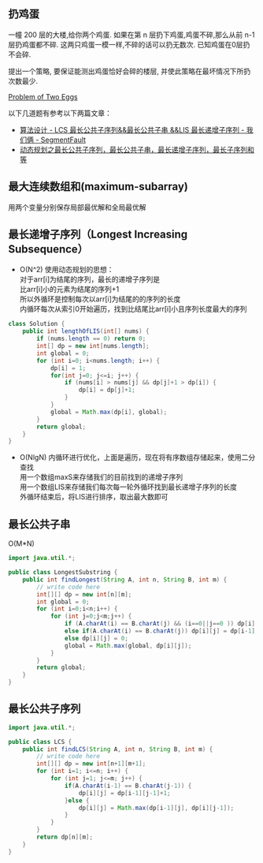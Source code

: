 ## 扔鸡蛋  
一幢 200 层的大楼,给你两个鸡蛋. 如果在第 n 层扔下鸡蛋,鸡蛋不碎,那么从前 n-1 层扔鸡蛋都不碎. 这两只鸡蛋一模一样,不碎的话可以扔无数次. 已知鸡蛋在0层扔不会碎.

提出一个策略, 要保证能测出鸡蛋恰好会碎的楼层, 并使此策略在最坏情况下所扔次数最少.  

[Problem of Two Eggs](http://ppwwyyxx.com/2013/Problem-of-Two-Eggs/)  

以下几道题有参考以下两篇文章：  
- [算法设计 - LCS 最长公共子序列&&最长公共子串 &&LIS 最长递增子序列  - 我们俩 - SegmentFault](https://segmentfault.com/a/1190000002641054#articleHeader0)  
- [动态规划之最长公共子序列，最长公共子串，最长递增子序列，最长子序列和等](http://blog.dujiong.net/2016/03/25/Seq&Substring/)
## 最大连续数组和(maximum-subarray)  
用两个变量分别保存局部最优解和全局最优解  

## 最长递增子序列（Longest Increasing Subsequence）
- O(N^2)
使用动态规划的思想：  
对于arr[i]为结尾的序列，最长的递增子序列是  
比arr[i]小的元素为结尾的序列+1  
所以外循环是控制每次以arr[i]为结尾的的序列的长度  
内循环每次从索引0开始遍历，找到比结尾比arr[i]小且序列长度最大的序列
```java
class Solution {
    public int lengthOfLIS(int[] nums) {
        if (nums.length == 0) return 0;
        int[] dp = new int[nums.length];
        int global = 0;
        for (int i=0; i<nums.length; i++) {
            dp[i] = 1;
            for(int j=0; j<=i; j++) {
                if (nums[i] > nums[j] && dp[j]+1 > dp[i]) {
                    dp[i] = dp[j]+1;
                }  
            }
            global = Math.max(dp[i], global);
        }
        return global;
    }
}
```
- O(NlgN)
内循环进行优化，上面是遍历，现在将有序数组存储起来，使用二分查找  
用一个数组maxS来存储我们的目前找到的递增子序列  
用一个数组LIS来存储我们每次每一轮外循环找到最长递增子序列的长度  
外循环结束后，将LIS进行排序，取出最大数即可  
## 最长公共子串  
O(M*N)
```java
import java.util.*;

public class LongestSubstring {
    public int findLongest(String A, int n, String B, int m) {
        // write code here
        int[][] dp = new int[n][m];
        int global = 0;
        for (int i=0;i<n;i++) {
            for (int j=0;j<m;j++) {
                if (A.charAt(i) == B.charAt(j) && (i==0||j==0 )) dp[i][j] = 1;
                else if(A.charAt(i) == B.charAt(j)) dp[i][j] = dp[i-1][j-1]+1;
                else dp[i][j] = 0;
                global = Math.max(global, dp[i][j]);
            }
        }
        return global;
    }
}
```
## 最长公共子序列
```java
import java.util.*;

public class LCS {
    public int findLCS(String A, int n, String B, int m) {
        // write code here
        int[][] dp = new int[n+1][m+1];
        for (int i=1; i<=n; i++) {
            for (int j=1; j<=m; j++) {
                if(A.charAt(i-1) == B.charAt(j-1)) {
                    dp[i][j] = dp[i-1][j-1]+1;
                }else {
                    dp[i][j] = Math.max(dp[i-1][j], dp[i][j-1]);
                }
            }
        }
        return dp[n][m];
    }
}
```
